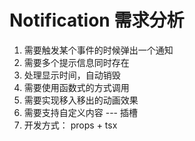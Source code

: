 # Notification 需求分析

1. 需要触发某个事件的时候弹出一个通知
2. 需要多个提示信息同时存在
3. 处理显示时间，自动销毁
4. 需要使用函数式的方式调用
5. 需要实现移入移出的动画效果
6. 需要支持自定义内容 --- 插槽
7. 开发方式： props + tsx